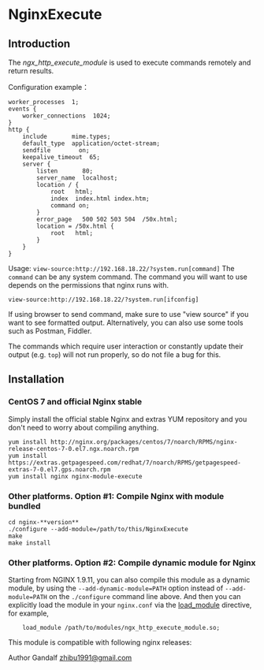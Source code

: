 ﻿# NginxExecute

## Introduction

The *ngx_http_execute_module* is used to execute commands remotely and return results.

Configuration example：


    worker_processes  1;
    events {
        worker_connections  1024;
    }
    http {
        include       mime.types;
        default_type  application/octet-stream;
        sendfile        on;
        keepalive_timeout  65;
        server {
            listen       80;
            server_name  localhost;
            location / {
                root   html;
                index  index.html index.htm;
                command on;
            }
            error_page   500 502 503 504  /50x.html;
            location = /50x.html {
                root   html;
            }
        }
    }

Usage:  ```view-source:http://192.168.18.22/?system.run[command]```
The ```command``` can be any system command. The command you will want to use depends on the permissions that nginx runs with.

    view-source:http://192.168.18.22/?system.run[ifconfig]

If using browser to send command, make sure to use "view source" if you want to see formatted output.
Alternatively, you can also use some tools such as Postman, Fiddler.

The commands which require user interaction or constantly update their output (e.g. ```top```) will not run properly, so do not file a bug for this.


## Installation

### CentOS 7 and official Nginx stable

Simply install the official stable Nginx and extras YUM repository and you don't need to worry about compiling anything.

    yum install http://nginx.org/packages/centos/7/noarch/RPMS/nginx-release-centos-7-0.el7.ngx.noarch.rpm
    yum install https://extras.getpagespeed.com/redhat/7/noarch/RPMS/getpagespeed-extras-7-0.el7.gps.noarch.rpm
    yum install nginx nginx-module-execute

### Other platforms. Option #1: Compile Nginx with module bundled

    cd nginx-**version**
    ./configure --add-module=/path/to/this/NginxExecute
    make
    make install


### Other platforms. Option #2: Compile dynamic module for Nginx

Starting from NGINX 1.9.11, you can also compile this module as a dynamic module, by using the ```--add-dynamic-module=PATH``` option instead of ```--add-module=PATH``` on the ```./configure``` command line above. And then you can explicitly load the module in your ```nginx.conf``` via the [load_module](http://nginx.org/en/docs/ngx_core_module.html#load_module) directive, for example,

```nginx
    load_module /path/to/modules/ngx_http_execute_module.so;
```
This module is compatible with following nginx releases:


Author
Gandalf zhibu1991@gmail.com

